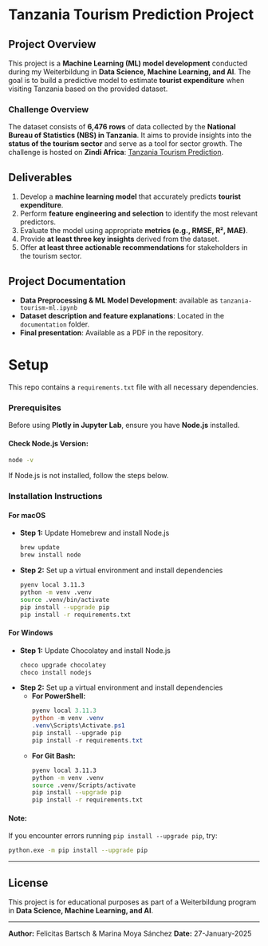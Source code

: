 # Tanzania Tourism Prediction Project

## Project Overview

This project is a **Machine Learning (ML) model development** conducted during my Weiterbildung in **Data Science, Machine Learning, and AI**. The goal is to build a predictive model to estimate **tourist expenditure** when visiting Tanzania based on the provided dataset.

### Challenge Overview

The dataset consists of **6,476 rows** of data collected by the **National Bureau of Statistics (NBS) in Tanzania**. It aims to provide insights into the **status of the tourism sector** and serve as a tool for sector growth. The challenge is hosted on **Zindi Africa**: [Tanzania Tourism Prediction](https://zindi.africa/competitions/tanzania-tourism-prediction/data).


## Deliverables

1. Develop a **machine learning model** that accurately predicts **tourist expenditure**.
2. Perform **feature engineering and selection** to identify the most relevant predictors.
3. Evaluate the model using appropriate **metrics (e.g., RMSE, R², MAE)**.
4. Provide **at least three key insights** derived from the dataset.
5. Offer **at least three actionable recommendations** for stakeholders in the tourism sector.

## Project Documentation

- **Data Preprocessing & ML Model Development**: available as `tanzania-tourism-ml.ipynb`
- **Dataset description and feature explanations**: Located in the `documentation` folder.
- **Final presentation**: Available as a PDF in the repository.

# Setup

This repo contains a `requirements.txt` file with all necessary dependencies.

### **Prerequisites**

Before using **Plotly in Jupyter Lab**, ensure you have **Node.js** installed.

#### Check Node.js Version:

```sh
node -v
```

If Node.js is not installed, follow the steps below.

### Installation Instructions

#### **For macOS**

- **Step 1:** Update Homebrew and install Node.js
  ```sh
  brew update
  brew install node
  ```
- **Step 2:** Set up a virtual environment and install dependencies
  ```sh
  pyenv local 3.11.3
  python -m venv .venv
  source .venv/bin/activate
  pip install --upgrade pip
  pip install -r requirements.txt
  ```

#### **For Windows**

- **Step 1:** Update Chocolatey and install Node.js
  ```sh
  choco upgrade chocolatey
  choco install nodejs
  ```
- **Step 2:** Set up a virtual environment and install dependencies
  - **For PowerShell:**
    ```PowerShell
    pyenv local 3.11.3
    python -m venv .venv
    .venv\Scripts\Activate.ps1
    pip install --upgrade pip
    pip install -r requirements.txt
    ```
  - **For Git Bash:**
    ```sh
    pyenv local 3.11.3
    python -m venv .venv
    source .venv/Scripts/activate
    pip install --upgrade pip
    pip install -r requirements.txt
    ```

#### **Note:**

If you encounter errors running `pip install --upgrade pip`, try:

```sh
python.exe -m pip install --upgrade pip
```

---

## License

This project is for educational purposes as part of a Weiterbildung program in **Data Science, Machine Learning, and AI**.

---

**Author:** Felicitas Bartsch & Marina Moya Sánchez
**Date:** 27-January-2025

